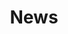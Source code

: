 ---
title: "News"
# subtitle: "Stay up to date with Nexo Apex"
# meta description
description: "Latest news and updates from Nexo Apex"
draft: false
--- 